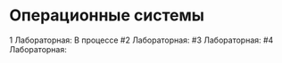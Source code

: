 # Операционные системы
1 Лабораторная: В процессе
#2 Лабораторная:
#3 Лабораторная:
#4 Лабораторная:
